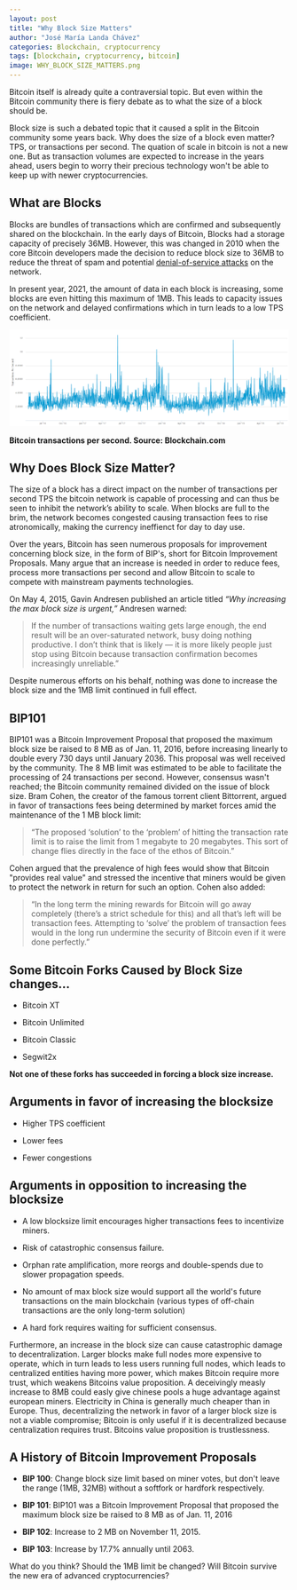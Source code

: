 ```yaml
---
layout: post
title: "Why Block Size Matters"
author: "José María Landa Chávez"
categories: Blockchain, cryptocurrency
tags: [blockchain, cryptocurrency, bitcoin]
image: WHY_BLOCK_SIZE_MATTERS.png
---
```


Bitcoin itself is already quite a contraversial topic. But even within the Bitcoin community there is fiery debate as to what the size of a block should be.

Block size is such a debated topic that it caused a split in the Bitcoin community some years back. Why does the size of a block even matter? TPS, or transactions per second. The quation of scale in bitcoin is not a new one. But as transaction volumes are expected to increase in the years ahead, users begin to worry their precious technology won't be able to keep up with newer cryptocurrencies. 

## What are Blocks

Blocks are bundles of transactions which are confirmed and subsequently shared on the blockchain. In the early days of Bitcoin, Blocks had a storage capacity of precisely 36MB. However, this was changed in 2010 when the core Bitcoin developers made the decision to reduce block size to 36MB to reduce the threat of spam and potential [denial-of-service attacks](https://en.wikipedia.org/wiki/Denial-of-service_attack) on the network. 

In present year, 2021, the amount of data in each block is increasing, some blocks are even hitting this maximum of 1MB. This leads to capacity issues on the network and delayed confirmations which in turn leads to a low TPS coefficient. 

![](/assets/img/WHY_BLOCK_SIZE_MATTERS/A.png)

**Bitcoin transactions per second. Source: Blockchain.com**

##  Why Does Block Size Matter?

The size of a block has a direct impact on the number of transactions per second TPS the bitcoin network is capable of processing and can thus be seen to inhibit the network’s ability to scale. When blocks are full to the brim, the network becomes congested causing transaction fees to rise atronomically, making the currency ineffienct for day to day use. 

Over the years, Bitcoin has seen numerous proposals for improvement concerning block size, in the form of BIP's, short for Bitcoin Improvement Proposals. Many argue that an increase is needed in order to reduce fees, process more transactions per second and allow Bitcoin to scale to compete with mainstream payments technologies.  

On May 4, 2015, Gavin Andresen published an article titled *“Why increasing the max block size is urgent,”* Andresen warned:

> If the number of transactions waiting gets large enough, the end result will be an over-saturated network, busy doing nothing productive. I don’t think that is likely — it is more likely people just stop using Bitcoin because transaction confirmation becomes increasingly unreliable.”

Despite numerous efforts on his behalf, nothing was done to increase the block size and the 1MB limit continued in full effect. 

## BIP101

BIP101 was a Bitcoin Improvement Proposal that proposed the maximum block size be raised to 8 MB as of Jan. 11, 2016, before increasing linearly to double every 730 days until January 2036. This proposal was well received by the community. The 8 MB limit was estimated to be able to facilitate the processing of 24 transactions per second. However, consensus wasn't reached; the Bitcoin community remained divided on the issue of block size. Bram Cohen, the creator of the famous torrent client Bittorrent, argued in favor of transactions fees being determined by market forces amid the maintenance of the 1 MB block limit:

> “The proposed ‘solution’ to the ‘problem’ of hitting the transaction rate limit is to raise the limit from 1 megabyte to 20 megabytes. This sort of change flies directly in the face of the ethos of Bitcoin.”

Cohen argued that the prevalence of high fees would show that Bitcoin "provides real value" and stressed the incentive that miners would be given to protect the network in return for such an option. Cohen also added:

> “In the long term the mining rewards for Bitcoin will go away completely (there’s a strict schedule for this) and all that’s left will be transaction fees. Attempting to ‘solve’ the problem of transaction fees would in the long run undermine the security of Bitcoin even if it were done perfectly.”

## Some Bitcoin Forks Caused by Block Size changes...

* Bitcoin XT

* Bitcoin Unlimited

* Bitcoin Classic

* Segwit2x

**Not one of these forks has succeeded in forcing a block size increase.**

## Arguments in favor of increasing the blocksize

* Higher TPS coefficient

* Lower fees

* Fewer congestions

## Arguments in opposition to increasing the blocksize

* A low blocksize limit encourages higher transactions fees to incentivize miners.

* Risk of catastrophic consensus failure.

* Orphan rate amplification, more reorgs and double-spends due to slower propagation speeds.

* No amount of max block size would support all the world's future transactions on the main blockchain (various types of off-chain transactions are the only long-term solution)

* A hard fork requires waiting for sufficient consensus.

Furthermore, an increase in the block size can cause catastrophic damage to decentralization. Larger blocks make full nodes more expensive to operate, which in turn leads to less users running full nodes, which leads to centralized entities having more power, which makes Bitcoin require more trust, which weakens Bitcoins value proposition. A  deceivingly measly increase to 8MB could easly give chinese pools a huge advantage against european miners. Electricity in China is generally much cheaper than in Europe. Thus, decentralizing the network in favor of a larger block size is not a viable compromise; Bitcoin is only useful if it is decentralized because centralization requires trust. Bitcoins value proposition is trustlessness. 

## A History of Bitcoin Improvement Proposals

* **BIP 100**: Change block size limit based on miner votes, but don't leave the range (1MB, 32MB) without a softfork or hardfork respectively.

* **BIP 101**: BIP101 was a Bitcoin Improvement Proposal that proposed the maximum block size be raised to 8 MB as of Jan. 11, 2016

* **BIP 102**: Increase to 2 MB on November 11, 2015.

* **BIP 103**: Increase by 17.7% annually until 2063.

What do you think? Should the 1MB limit be changed? Will Bitcoin survive the new era of advanced cryptocurrencies?